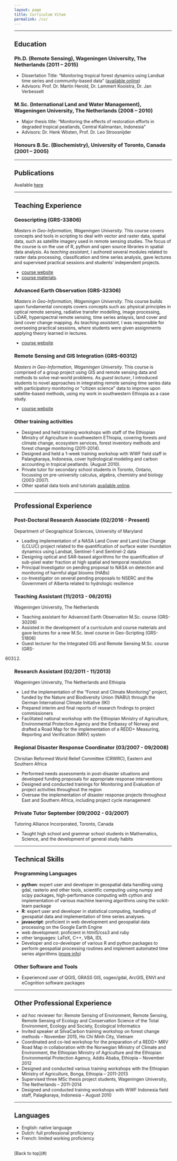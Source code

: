 ```yaml
---
layout: page
title: Curriculum Vitae 
permalink: /cv/
---
```


---

## Education
### Ph.D. (Remote Sensing), Wageningen University, The Netherlands (2011 – 2015)
* Dissertation Title: “Monitoring tropical forest dynamics using Landsat time series and
community-based data” ([available online](https://doi.org/10.13140/RG.2.1.2112.8409))
* Advisors: Prof. Dr. Martin Herold, Dr. Lammert Kooistra, Dr. Jan Verbesselt

### M.Sc. (International Land and Water Management), Wageningen University, The Netherlands (2008 – 2010)
* Major thesis title: “Monitoring the effects of restoration efforts in degraded
tropical peatlands, Central Kalimantan, Indonesia”
* Advisors: Dr. Henk W&ouml;sten, Prof. Dr. Leo Stroosnijder

### Honours B.Sc. (Biochemistry), University of Toronto, Canada (2001 – 2005)

---
## Publications

Available [here](../publications)

---
## Teaching Experience

### Geoscripting (GRS-33806)
*Masters in Geo-Information, Wageningen University*. This course covers concepts and tools in scripting to deal with vector and raster data, spatial data, such as satellite imagery used in remote sensing studies. The focus of the course is on the use of R, python and open source libraries in spatial data analysis. As *teaching assistant*, I authored several modules related to raster data processing, classification and time series analysis, gave lectures and supervised practical sessions and students' independent projects.  
* [course website](https://ssc.wur.nl/Studiegids/Vak/GRS-33806)  
* [course materials](http://geoscripting-wur.github.io/).

### Advanced Earth Observation (GRS-32306)
*Masters in Geo-Information, Wageningen University*. This course builds upon fundamental concepts covers concepts such as: physical principles in optical remote sensing, radiative transfer modelling, image processing, LiDAR, hyperspectral remote sensing, time series anlaysis, land cover and land cover change mapping. As *teaching assistant*, I was responsible for overseeing practical sessions, where students were given assignments applying theory learned in lectures.  
* [course website](https://ssc.wur.nl/Studiegids/Vak/GRS-32306)  

### Remote Sensing and GIS Integration (GRS-60312)
*Masters in Geo-Information, Wageningen University*. This course is comprised of a group project using GIS and remote sensing data and methods to solve real-world problems. As *guest lecturer*, I introduced students to novel approaches in integrating remote sensing time series data with participatory monitoring or "citizen science" data to improve upon satellite-based methods, using my work in southwestern Ethiopia as a case study.  
* [course website](https://ssc.wur.nl/Studiegids/Vak/GRS-60312)

### Other training activities
* Designed and held training workshops with staff of the Ethiopian Ministry of Agriculture in southwestern EThiopia, covering forests and climate change, ecosystem services, forest inventory methods and forest change monitoring (2011-2014).
* Designed and held a 1-week training workshop with WWF field staff in Palangkaraya, Indonesia, cover hydrological modeling and carbon accounting in tropical peatlands. (August 2010).
* Private tutor for secondary school students in Toronto, Ontario, focussing on pre-university calculus, algebra, chemistry and biology (2003-2007).
* Other spatial data tools and tutorials [available online](../resources).

---

## Professional Experience
### Post-Doctoral Research Associate (02/2016 - Present)
Department of Geographical Sciences, University of Maryland
* Leading implementation of a NASA Land Cover and Land Use Change (LCLUC) project related to the quantification of surface water inundation dynamics using Landsat, Sentinel-1 and Sentinel-2 data
* Designing optical and SAR-based algorithms for the quantification of sub-pixel water fraction at high spatial and temporal resolution
* Principal Investigator on pending proposal to NASA on detection and monitoring of harmful algal blooms (HABs)
* co-Investigator on several pending proposals to NSERC and the Government of Alberta related to hydrologic resilience

### Teaching Assistant (11/2013 - 06/2015)
Wageningen University, The Netherlands
* Teaching assistant for Advanced Earth Observation M.Sc. course (GRS-30206)
* Assisted in the development of a curriculum and course materials and gave lectures
for a new M.Sc. level course in Geo-Scripting (GRS-51806)
* Guest lecturer for the Integrated GIS and Remote Sensing M.Sc. course (GRS-
60312)

### Research Assistant (02/2011 - 11/2013)
Wageningen University, The Netherlands and Ethiopia
* Led the implementation of the “Forest and Climate Monitoring” project, funded by the Nature and Biodiversity Union (NABU) through the German International Climate Initiative (IKI)
* Prepared interim and final reports of research findings to project commissioners
* Facilitated national workshop with the Ethiopian Ministry of Agriculture,
Environmental Protection Agency and the Embassy of Norway and drafted a Road Map for the implementation of a REDD+ Measuring, Reporting and Verification (MRV) system

### Regional Disaster Response Coordinator (03/2007 - 09/2008)
Christian Reformed World Relief Committee (CRWRC), Eastern and Southern Africa
* Performed needs assessments in post-disaster situations and developed funding proposals for appropriate response interventions
* Designed and conducted trainings for Monitoring and Evaluation of project activities throughout the region
* Oversaw the implementation of disaster response projects throughout East and Southern Africa, including project cycle management

### Private Tutor September (09/2002 - 03/2007)
Tutoring Alliance Incorporated, Toronto, Canada
* Taught high school and grammar school students in Mathematics, Science, and the development of general study habits

---

## Technical Skills
### Programming Languages
* **python**: expert user and developer in geospatial data handling using gdal, rasterio and other tools, scientific computing using numpy and scipy packages, high-performance computing with cython and implementation of various machine learning algorithms using the scikit-learn package
* **R**: expert user and developer in statistical computing, handling of geospatial data and implementation of time series analyses.
* **javascript**: proficient in web development and geospatial data processing on the Google Earth Engine
* web development: proficient in html5/css3 and ruby
* other languages: LaTeX, C++, VBA, IDL
* Developer and co-developer of various R and python packages to perform geospatial processing routines and implement automated time series algorithms ([more info](../resources/))

### Other Software and Tools
* Experienced user of QGIS, GRASS GIS, osgeo/gdal, ArcGIS, ENVI and eCognition software packages

---

## Other Professional Experience
* *ad hoc* reviewer for: Remote Sensing of Environment, Remote Sensing, Remote Sensing of Ecology and Conservation Science of the Total Environment, Ecology and Society, Ecological Informatics
* Invited speaker at SilvaCarbon training workshop on forest change methods – November 2015, Ho Chi Minh City, Vietnam
* Coordinated and co-led workshop for the preparation of a REDD+ MRV Road Map in collaboration with the Norwegian Ministry of Climate and Environment, the Ethiopian Ministry of Agriculture and the Ethiopian Environmental Protection Agency, Addis Ababa, Ethiopia – November 2012
* Designed and conducted various training workshops with the Ethiopian Ministry of Agriculture, Bonga, Ethiopia – 2011-2013
* Supervised three MSc thesis project students, Wageningen University, The Netherlands – 2011-2014
* Designed and conducted training workshops with WWF Indonesia field staff, Palagkaraya, Indonesia – August 2010

---

## Languages
* English: native language
* Dutch: full professional proficiency
* French: limited working proficiency

<br>
[Back to top](#)
